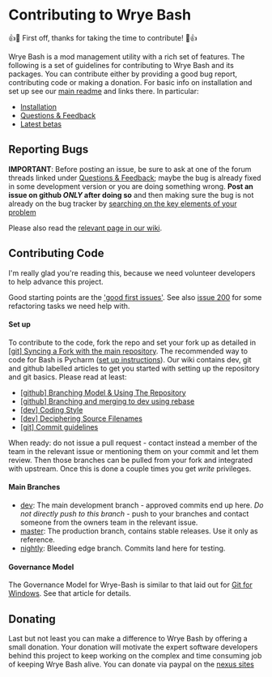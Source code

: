 # Contributing to Wrye Bash

:+1::tada: First off, thanks for taking the time to contribute! :tada::+1:

Wrye Bash is a mod management utility with a rich set of features. The following
is a set of guidelines for contributing to Wrye Bash and its packages.
You can contribute either by providing a good bug report, contributing code or
making a donation.
For basic info on installation and set up see our
[main readme](https://github.com/wrye-bash/wrye-bash) and links there.
In particular:

- [Installation](https://github.com/wrye-bash/wrye-bash#installation)
- [Questions & Feedback](https://github.com/wrye-bash/wrye-bash#questions--feedback-)
- [Latest betas](https://github.com/wrye-bash/wrye-bash#latest-betas)

## Reporting Bugs

**IMPORTANT**:
Before posting an issue, be sure to ask at one of the forum threads linked under
[Questions & Feedback](https://github.com/wrye-bash/wrye-bash#questions--feedback-);
maybe the bug is already fixed in some development version or you are doing
something wrong. **Post an issue on github *ONLY* after doing so**
and then making sure the bug is not already on the bug tracker by [searching on
the key elements of your problem](https://help.github.com/articles/searching-issues/)

Please also read the [relevant page in our wiki](https://github.com/wrye-bash/wrye-bash/wiki/[github]-Reporting-a-bug#the-bashbugdumplog).

## Contributing Code

I'm really glad you're reading this, because we need volunteer developers to
help advance this project.

Good starting points are the ['good first issues'](https://github.com/wrye-bash/wrye-bash/issues?q=sort%3Aupdated-desc+is%3Aopen+label%3AM-good-first-issue).
See also [issue 200](https://github.com/wrye-bash/wrye-bash/issues/200) for
some refactoring tasks we need help with.

#### Set up

To contribute to the code, fork the repo and set your fork up as detailed in
[[git] Syncing a Fork with the main repository](https://github.com/wrye-bash/wrye-bash/wiki/%5Bgit%5D-Syncing-a-Fork-with-the-main-repository).
The recommended way to code for Bash is Pycharm
([set up instructions](https://github.com/wrye-bash/wrye-bash/wiki/%5Bdev%5D-Set-up-Pycharm-for-wrye-bash)).
Our wiki contains dev, git and github labelled articles to get you started with
setting up the repository and git basics. Please read at least:

* [[github] Branching Model & Using The Repository](https://github.com/wrye-bash/wrye-bash/wiki/%5Bgithub%5D-Branching-Model-&-Using-The-Repository)
* [[github] Branching and merging to dev using rebase](https://github.com/wrye-bash/wrye-bash/wiki/%5Bgithub%5D-Branching-and-merging-to-dev-using-rebase)
* [[dev] Coding Style](https://github.com/wrye-bash/wrye-bash/wiki/%5Bdev%5D-Coding-Style)
* [[dev] Deciphering Source Filenames](https://github.com/wrye-bash/wrye-bash/wiki/%5Bdev%5D-Deciphering-Source-Filenames)
* [[git] Commit guidelines](https://github.com/wrye-bash/wrye-bash/wiki/%5Bgit%5D-Commit-guidelines)

When ready: do not issue a pull request - contact instead a member of the team
in the relevant issue or mentioning them on your commit and let them review.
Then those branches can be pulled from your fork and integrated with upstream.
Once this is done a couple times you get *write* privileges.

#### Main Branches

* [dev](https://github.com/wrye-bash/wrye-bash/tree/dev): The main development
branch - approved commits end up here. *Do not directly push to this branch* -
push to your branches and contact someone from the owners team in the relevant
issue.
* [master](https://github.com/wrye-bash/wrye-bash/tree/master): The production
branch, contains stable releases. Use it only as reference.
* [nightly](https://github.com/wrye-bash/wrye-bash/tree/nightly):
Bleeding edge branch. Commits land here for testing.

#### Governance Model

The Governance Model for Wrye-Bash is similar to that laid out for
[Git for Windows](https://git-for-windows.github.io/governance-model.html).
See that article for details.

## Donating

Last but not least you can make a difference to Wrye Bash by offering a small donation.
Your donation will motivate the expert software developers behind this project to keep
working on the complex and time consuming job of keeping Wrye Bash alive. You can
donate via paypal on the
[nexus sites](https://www.nexusmods.com/skyrimspecialedition/users/donate/?mode=straight&id=482689)
